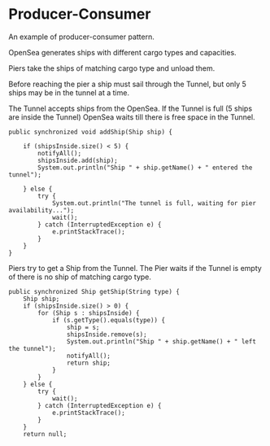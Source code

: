 # Producer-Consumer

An example of producer-consumer pattern.

OpenSea generates ships with different cargo types and capacities.

Piers take the ships of matching cargo type and unload them.

Before reaching the pier a ship must sail through the Tunnel, but only 5 ships may be in the tunnel at a time.

The Tunnel accepts ships from the OpenSea. If the Tunnel is full (5 ships are inside the Tunnel) OpenSea waits till there is free space in the Tunnel.

    public synchronized void addShip(Ship ship) {

        if (shipsInside.size() < 5) {
            notifyAll();
            shipsInside.add(ship);
            System.out.println("Ship " + ship.getName() + " entered the tunnel");

        } else {
            try {
                System.out.println("The tunnel is full, waiting for pier availability...");
                wait();
            } catch (InterruptedException e) {
                e.printStackTrace();
            }
        }
    }

Piers try to get a Ship from the Tunnel. The Pier waits if the Tunnel is empty of there is no ship of matching cargo type.

    public synchronized Ship getShip(String type) {
        Ship ship;
        if (shipsInside.size() > 0) {
            for (Ship s : shipsInside) {
                if (s.getType().equals(type)) {
                    ship = s;
                    shipsInside.remove(s);
                    System.out.println("Ship " + ship.getName() + " left the tunnel");
                    notifyAll();
                    return ship;
                }
            }
        } else {
            try {
                wait();
            } catch (InterruptedException e) {
                e.printStackTrace();
            }
        }
        return null;
    
